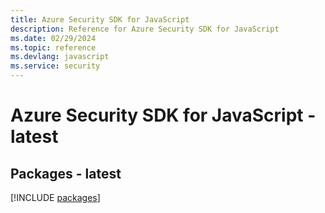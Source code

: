 ```yaml
---
title: Azure Security SDK for JavaScript
description: Reference for Azure Security SDK for JavaScript
ms.date: 02/29/2024
ms.topic: reference
ms.devlang: javascript
ms.service: security
---
```

# Azure Security SDK for JavaScript - latest
## Packages - latest
[!INCLUDE [packages](security-index.md)]